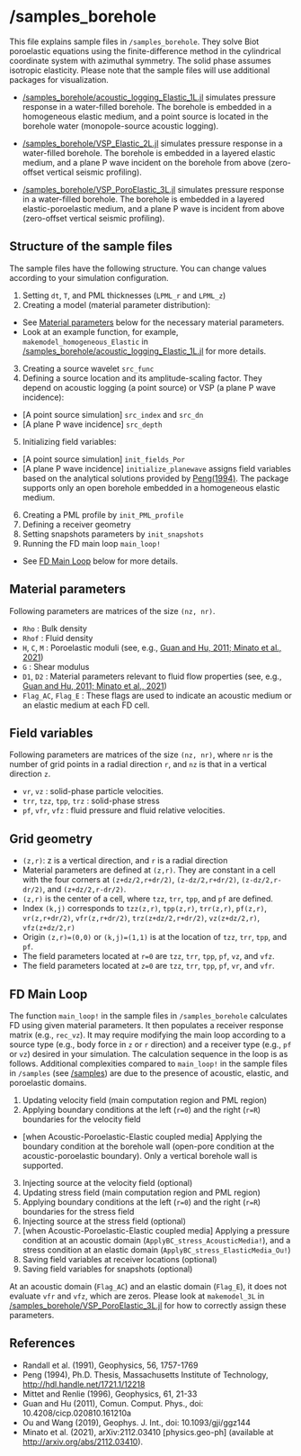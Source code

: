 # /samples_borehole
This file explains sample files in `/samples_borehole`. They solve Biot poroelastic equations using the finite-difference method in the cylindrical coordinate system with azimuthal symmetry. The solid phase assumes isotropic elasticity. Please note that the sample files will use additional packages for visualization.

- [/samples_borehole/acoustic_logging_Elastic_1L.jl](/samples_borehole/acoustic_logging_Elastic_1L.jl) simulates pressure response in a water-filled borehole. The borehole is embedded in a homogeneous elastic medium, and a point source is located in the borehole water (monopole-source acoustic logging).

- [/samples_borehole/VSP_Elastic_2L.jl](/samples_borehole/VSP_Elastic_2L.jl) simulates pressure response in a water-filled borehole. The borehole is embedded in a layered elastic medium, and a plane P wave incident on the borehole from above (zero-offset vertical seismic profiling).

- [/samples_borehole/VSP_PoroElastic_3L.jl](/samples_borehole/VSP_PoroElastic_3L.jl) simulates pressure response in a water-filled borehole. The borehole is embedded in a layered elastic-poroelastic medium, and a plane P wave is incident from above (zero-offset vertical seismic profiling).

## Structure of the sample files
The sample files have the following structure. You can change values according to your simulation configuration.

1. Setting `dt`, `T`, and PML thicknesses (`LPML_r` and `LPML_z`)
2. Creating a model (material parameter distribution):
  - See [Material parameters](#material-parameters) below for the necessary material parameters.
  - Look at an example function, for example, `makemodel_homogeneous_Elastic` in [/samples_borehole/acoustic_logging_Elastic_1L.jl](/samples_borehole/acoustic_logging_Elastic_1L.jl) for more details.
3. Creating a source wavelet `src_func`
4. Defining a source location and its amplitude-scaling factor. They depend on acoustic logging (a point source) or VSP (a plane P wave incidence):
  - [A point source simulation] `src_index` and `src_dn`
  - [A plane P wave incidence] `src_depth`
5. Initializing field variables:
  - [A point source simulation] `init_fields_Por`
  - [A plane P wave incidence] `initialize_planewave` assigns field variables based on the analytical solutions provided by [Peng(1994)](#references). The package supports only an open borehole embedded in a homogeneous elastic medium.
6. Creating a PML profile by `init_PML_profile`
7. Defining a receiver geometry
8. Setting snapshots parameters by `init_snapshots`
9. Running the FD main loop `main_loop!`
  - See [FD Main Loop](#fd-main-loop) below for more details.

## Material parameters
Following parameters are matrices of the size `(nz, nr)`.
 - `Rho` : Bulk density
 - `Rhof` : Fluid density
 - `H`, `C`, `M` : Poroelastic moduli (see, e.g., [Guan and Hu, 2011; Minato et al., 2021](#references))
 - `G` : Shear modulus
 - `D1`, `D2` : Material parameters relevant to fluid flow properties (see, e.g., [Guan and Hu, 2011; Minato et al., 2021](#references))
 - `Flag_AC`, `Flag_E` : These flags are used to indicate an acoustic medium or an elastic medium at each FD cell.

## Field variables
Following parameters are matrices of the size `(nz, nr)`, where `nr` is the number of grid points in a radial direction `r`, and `nz` is that in a vertical direction `z`.
- `vr`, `vz` : solid-phase particle velocities.
- `trr`, `tzz`, `tpp`, `trz` : solid-phase stress
- `pf`, `vfr`, `vfz` : fluid pressure and fluid relative velocities.

## Grid geometry
- `(z,r)`: z is a vertical direction, and `r` is a radial direction
- Material parameters are defined at `(z,r)`. They are constant in a cell with the four corners at `(z+dz/2,r+dr/2)`, `(z-dz/2,r+dr/2)`, `(z-dz/2,r-dr/2)`, and `(z+dz/2,r-dr/2)`.
- `(z,r)` is the center of a cell, where `tzz`, `trr`, `tpp`, and `pf` are defined.
- Index `(k,j)` corresponds to `tzz(z,r)`, `tpp(z,r)`, `trr(z,r)`, `pf(z,r)`, `vr(z,r+dr/2)`, `vfr(z,r+dr/2)`, `trz(z+dz/2,r+dr/2)`, `vz(z+dz/2,r)`, `vfz(z+dz/2,r)`
- Origin `(z,r)=(0,0)` or `(k,j)=(1,1)` is at the location of `tzz`, `trr`, `tpp`, and `pf`.
- The field parameters located at `r=0` are `tzz`, `trr`, `tpp`, `pf`, `vz`, and `vfz`.
- The field parameters located at `z=0` are `tzz`, `trr`, `tpp`, `pf`, `vr`, and `vfr`.

## FD Main Loop
The function `main_loop!` in the sample files in `/samples_borehole` calculates FD using given material parameters. It then populates a receiver response matrix (e.g., `rec_vz`). It may require modifying the main loop according to a source type (e.g., body force in `z` or `r` direction) and a receiver type (e.g., `pf` or `vz`) desired in your simulation. The calculation sequence in the loop is as follows. Additional complexities compared to `main_loop!` in the sample files in `/samples` (see [/samples](/samples)) are due to the presence of acoustic, elastic, and poroelastic domains.
1. Updating velocity field (main computation region and PML region)
2. Applying boundary conditions at the left (`r=0`) and the right (`r=R`) boundaries for the velocity field
  - [when Acoustic-Poroelastic-Elastic coupled media] Applying the boundary condition at the borehole wall (open-pore condition at the acoustic-poroelastic boundary). Only a vertical borehole wall is supported.  
3. Injecting source at the velocity field (optional)
4. Updating stress field (main computation region and PML region)
5. Applying boundary conditions at the left (`r=0`) and the right (`r=R`) boundaries for the stress field
6. Injecting source at the stress field (optional)
7. [when Acoustic-Poroelastic-Elastic coupled media] Applying a pressure condition at an acoustic domain (`ApplyBC_stress_AcousticMedia!`), and a stress condition at an elastic domain (`ApplyBC_stress_ElasticMedia_Ou!`)
8. Saving field variables at receiver locations (optional)
9. Saving field variables for snapshots (optional)

At an acoustic domain (`Flag_AC`) and an elastic domain (`Flag_E`), it does not evaluate `vfr` and `vfz`, which are zeros. Please look at `makemodel_3L` in [/samples_borehole/VSP_PoroElastic_3L.jl](/samples_borehole/VSP_PoroElastic_3L.jl) for how to correctly assign these parameters.

## References
- Randall et al. (1991), Geophysics, 56, 1757-1769
- Peng (1994), Ph.D. Thesis, Massachusetts Institute of Technology, http://hdl.handle.net/1721.1/12218
- Mittet and Renlie (1996), Geophysics, 61, 21-33
- Guan and Hu (2011), Comun. Comput. Phys., doi: 10.4208/cicp.020810.161210a
- Ou and Wang (2019), Geophys. J. Int., doi: 10.1093/gji/ggz144
- Minato et al. (2021), arXiv:2112.03410 [physics.geo-ph] (available at http://arxiv.org/abs/2112.03410).
